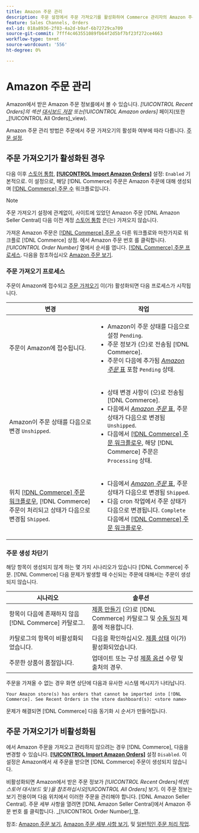 ```yaml
---
title: Amazon 주문 관리
description: 주문 설정에서 주문 가져오기를 활성화하여 Commerce 관리자의 Amazon 주문을 보다 쉽게 관리할 수 있습니다.
feature: Sales Channels, Orders
exl-id: 018a8936-2f03-4a2d-b9af-6b72729ca709
source-git-commit: 7fff4c463551089fb64f2d5bf7bf23f272ce4663
workflow-type: tm+mt
source-wordcount: '556'
ht-degree: 0%

---
```


# Amazon 주문 관리

Amazon에서 받은 Amazon 주문 정보를에서 볼 수 있습니다. _[!UICONTROL Recent Orders]_의 섹션 [대시보드 저장](./amazon-store-dashboard.md) 또는_[!UICONTROL Amazon orders]_ 페이지(또한 _[!UICONTROL All Orders]_view).

Amazon 주문 관리 방법은 주문에서 주문 가져오기의 활성화 여부에 따라 다릅니다. [주문 설정](./order-settings.md#configure-order-settings).

## 주문 가져오기가 활성화된 경우

다음 이후 [스토어 통합](./store-integration.md), [**[!UICONTROL Import Amazon Orders]**](./order-settings.md#configure-order-settings) 설정: `Enabled` 기본적으로. 이 설정으로, 해당 [!DNL Commerce] 주문은 Amazon 주문에 대해 생성되며 [[!DNL Commerce] 주문 수](https://experienceleague.adobe.com/docs/commerce-admin/stores-sales/order-management/orders/orders.html) 워크플로입니다.

>[!NOTE]
>
>주문 가져오기 설정에 관계없이, 사이트에 있었던 Amazon 주문 [!DNL Amazon Seller Central] 다음 이전 계정 [스토어 통합](./store-integration.md) 은(는) 가져오지 않습니다.

가져온 Amazon 주문은 [[!DNL Commerce] 주문 수](https://experienceleague.adobe.com/docs/commerce-admin/stores-sales/order-management/orders/orders.html) 다른 워크플로와 마찬가지로 워크플로 [!DNL Commerce] 상점. 에서 Amazon 주문 번호 를 클릭합니다. *[!UICONTROL Order Number]* 열에서 순서를 엽니다. [[!DNL Commerce] 주문 프로세스](https://experienceleague.adobe.com/docs/commerce-admin/stores-sales/order-management/orders/order-processing.html#process-an-order#order-view-descriptions). 다음을 참조하십시오 [Amazon 주문 보기](./amazon-orders-all.md).

### 주문 가져오기 프로세스

주문이 Amazon에 접수되고 [주문 가져오기](./order-settings.md) 이(가) 활성화되면 다음 프로세스가 시작됩니다.

| 변경 | 작업 |
|----------------------------------------------------------------------------------------------------------------------------------------------------------------------------------------------------------------------------|------------------------------------------------------------------------------------------------------------------------------------------------------------------------------------------------------------------------------------------------------------------------------------------------------------------------------------------------------------------------------------------------------------------|
| 주문이 Amazon에 접수됩니다. | <ul><li>Amazon이 주문 상태를 다음으로 설정 `Pending`.</li><li>주문 정보가 (으)로 전송됨 [!DNL Commerce].</li><li>주문이 다음에 추가됨 [_Amazon 주문_ 표](./amazon-orders-all.md) 포함 `Pending` 상태.</li></ul> |
| Amazon이 주문 상태를 다음으로 변경 `Unshipped`. | <ul><li>상태 변경 사항이 (으)로 전송됨 [!DNL Commerce].</li><li>다음에서 [_Amazon 주문_ 표](./amazon-orders-all.md), 주문 상태가 다음으로 변경됨 `Unshipped`.</li><li>다음에서 [[!DNL Commerce] 주문 워크플로우](https://experienceleague.adobe.com/docs/commerce-admin/stores-sales/order-management/orders/orders.html), 해당 [!DNL Commerce] 주문은 `Processing` 상태.</li></ul> |
| 위치 [[!DNL Commerce] 주문 워크플로우](https://experienceleague.adobe.com/docs/commerce-admin/stores-sales/order-management/orders/orders.html), [!DNL Commerce] 주문이 처리되고 상태가 다음으로 변경됨 `Shipped`. | <ul><li>다음에서 [_Amazon 주문_ 표](./amazon-orders-all.md), 주문 상태가 다음으로 변경됨 `Shipped`.</li><li>다음 cron 작업에서 주문 상태가 다음으로 변경됩니다. `Complete` 다음에서 [[!DNL Commerce] 주문 워크플로우](https://experienceleague.adobe.com/docs/commerce-admin/stores-sales/order-management/orders/orders.html).</li></ul> |

### 주문 생성 차단기

해당 항목이 생성되지 않게 하는 몇 가지 시나리오가 있습니다 [!DNL Commerce] 주문. [!DNL Commerce] 다음 문제가 발생할 때 수신되는 주문에 대해서는 주문이 생성되지 않습니다.

| 시나리오 | 솔루션 |
|---------------------------------------------------------|----------------------------------------------------------------------------------------------------------------------------------------------------------------------------------|
| 항목이 다음에 존재하지 않음 [!DNL Commerce] 카탈로그. | [제품 만들기](./creating-assigning-catalog-products.md) (으)로 [!DNL Commerce] 카탈로그 및 [수동 일치](./creating-assigning-catalog-products.md) 제품에 적용합니다. |
| 카탈로그의 항목이 비활성화되었습니다. | 다음을 확인하십시오. [제품 상태](https://experienceleague.adobe.com/docs/commerce-admin/inventory/configuration/product-options.html) 이(가) 활성화되었습니다. |
| 주문한 상품이 품절입니다. | 업데이트 또는 구성 [제품 옵션](https://experienceleague.adobe.com/docs/commerce-admin/inventory/configuration/product-options.html) 수량 및 출처의 경우. |

주문을 가져올 수 없는 경우 화면 상단에 다음과 유사한 시스템 메시지가 나타납니다.

`Your Amazon store(s) has orders that cannot be imported into [!DNL Commerce]. See Recent Orders in the store dashboard(s): <store name>`

문제가 해결되면 [!DNL Commerce] 다음 동기화 시 순서가 만들어집니다.

## 주문 가져오기가 비활성화됨

에서 Amazon 주문을 가져오고 관리하지 않으려는 경우 [!DNL Commerce], 다음을 변경할 수 있습니다. [**[!UICONTROL Import Amazon Orders]**](./order-settings.md#configure-order-settings) 설정 `Disabled`. 이 설정은 Amazon에서 새 주문을 받으면 [!DNL Commerce] 주문이 생성되지 않습니다.

비활성화되면 Amazon에서 받은 주문 정보가 _[!UICONTROL Recent Orders]_섹션( 스토어 대시보드 및 )을 참조하십시오_[!UICONTROL All Orders]_ 보기. 이 주문 정보는 보기 전용이며 다음 위치에서 이러한 주문을 관리해야 합니다. [!DNL Amazon Seller Central]. 주문 세부 사항을 열려면 [!DNL Amazon Seller Central]에서 Amazon 주문 번호 를 클릭합니다. _[!UICONTROL Order Number]_열.

참조: [Amazon 주문 보기](./amazon-orders-all.md), [Amazon 주문 세부 사항 보기](./amazon-order-details.md), 및 [일반적인 주문 처리 작업](./common-order-processing.md).

